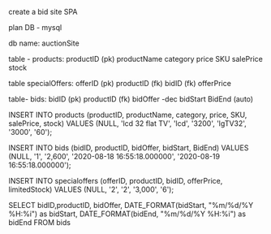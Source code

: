 create a bid site SPA 

plan DB - mysql


db name: auctionSite

table - products:
productID (pk)
productName
category
price
SKU
salePrice
stock

table specialOffers:
offerID (pk)
productID (fk)
bidID (fk)
offerPrice


table- bids:
bidID (pk)
productID (fk)
bidOffer -dec
bidStart
BidEnd (auto)

INSERT INTO products (productID, productName, category, price, SKU, salePrice, stock) VALUES (NULL, 'lcd 32 flat TV', 'lcd', '3200', 'lgTV32', '3000', '60');

INSERT INTO bids (bidID, productID, bidOffer, bidStart, BidEnd) VALUES (NULL, '1', '2,600', '2020-08-18 16:55:18.000000', '2020-08-19 16:55:18.000000');

INSERT INTO specialoffers (offerID, productID, bidID, offerPrice, limitedStock) VALUES (NULL, '2', '2', '3,000', '6');


SELECT bidID,productID, bidOffer,  DATE_FORMAT(bidStart, "%m/%d/%Y %H:%i") as bidStart, DATE_FORMAT(bidEnd, "%m/%d/%Y %H:%i") as bidEnd FROM bids 